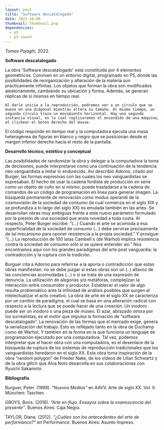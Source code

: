 ```yaml
---
layout: post
title: "Software descatalogado"
date: 2022-10-09
thumbnail: thumbnail.png
dependencies:
  - p5
  - p5.sound
---
```


<div id="div-sketch">
  <script type="text/javascript" src="sketch.js"></script>
</div>

_Tomas Pojaghi_, 2022.

**Software descatalogado**


La obra 'Software descatalogado' está constituida por 4 elementos geométricos. Conviven en un entorno digital, programado en P5, donde las posibilidades de reorganización y alteración de la materia son prácticamente infinitas. Los objetos que forman la obra son modificados aleatoriamente, cambiando su ubicación y forma. Además, se generan réplicas de sí mismas en tiempo real. 

	Al darle inicio a la reproducción, podremos ver a un círculo que se mueve en una diágonal mientras altera su tamaño. Al mismo tiempo, un segundo círculo traza un movimiento horizontal. Hay una segunda instancia visual, en la cual replicaremos el encendido de una máquina, al clickear el botón derecho del mouse.

 El código responde en tiempo real y la computadora ejecuta una masa heterogénea de figuras en blanco y negro que se posicionan desde el margen inferior derecho hacia el resto de la pantalla.




**Desarrollo técnico, estético y conceptual**

Las posibilidades de randomizar la obra y delegar a la computadora la toma de decisiones, puede interpretarse como una continuación de la tendencia neo vanguardista a imitar lo endurecido. Así describió Adorno, citado por Burger, las formas expresivas con las cuales los neo vanguardistas se expresaban. 
El hecho de usar la cadena fordista de producción en serie como un objeto de culto en sí mismo, puede trasladarse a la cadena de comandos de un código de programación en línea para generar imagen.
	La búsqueda permanente de renovación como modus operandi de la cosmovisión de la sociedad de consumo (la cual comienza en el siglo XIX y se profundiza a lo largo del siglo XX) es emulada también en las artes. Se desarrollan obras muy ambiguas frente a este nuevo parámetro formulado por la presión de una sociedad que ansía novedad a toda costa. 
Al respecto, Peter Burger escribe: “(...) Cuando el arte se acomoda a esa superficialidad de la sociedad de consumo (...) debe servirse precisamente de tal mecanismo para oponer resistencia a la propia sociedad.” Y prosigue: “(...) La reproducción de 100 latas Cambell´s (de Warhol) implica resistencia contra la sociedad de consumo sólo si se quiere entender así.”  Nos encontramos aquí con los grandes paradigmas del arte post vanguardia: la contradicción y la ruptura con la tradición.

Burguer cita a Adorno para referirse a la aporía o contradicción que estas obras manifiestan: no se debe juzgar si estas obras son un (..) altavoz de las conciencias acomodadas (…)  o si se trata de una expresión de denuncia. 
La utilización  de alegorías y/o metáforas, complejizan la interacción entre consumidor y productor.  Establecer el valor de algo resulta problemático ante la infinidad de análisis posibles que surgen al intelectualizar el acto creativo. La obra de arte en el siglo XX se caracteriza por un cambio de paradigma, el cual se basa en una alteración radical con respecto a la lectura que se puede hacer de una creación. Un inodoro puede ser un inodoro o una pieza de museo.
El azar, abrazado otrora por los surrealistas, es el motor que impulsa la formación de “software descatalogado”. La renovación de las formas que el mercado exige, genera la serialización del trabajo. Esto es reflejado tanto en la obra de Duchamp como de Warhol. Y tambien en la forma en la que funciona un lenguaje de programación ejecutado por una computadora. Tal vez, podemos interpretar que el hacer obra con una computadora, es el desenlace de la búsqueda de ruptura de los sistemas de reproducción tradicionales que los vanguardistas heredaron en el siglo XX.
Esta obra toma inspiración de la obra “random polygon” de Frieder Nake, de los videos de Lilian Schwartz y de la obra glitch que Alva Noto desarrolla en sus colaboraciones con Ryuichi Sakamoto.










**Bibliografía**

Burguer, Peter. (1999). _"Nuevos Medios"_ en AAVV. Arte de siglo XX. Vol. II. München: Taschen.

GROYS, Boris. (2016). _"Arte en flujo. Ensayos sobre la evanescencia del presente"_. Buenos Aires: Caja Negra.

TAYLOR, Diana. (2012). _"¿Cuáles son los antecedentes del arte de performance?"_ en Performance. Buenos Aires: Asunto Impreso.
